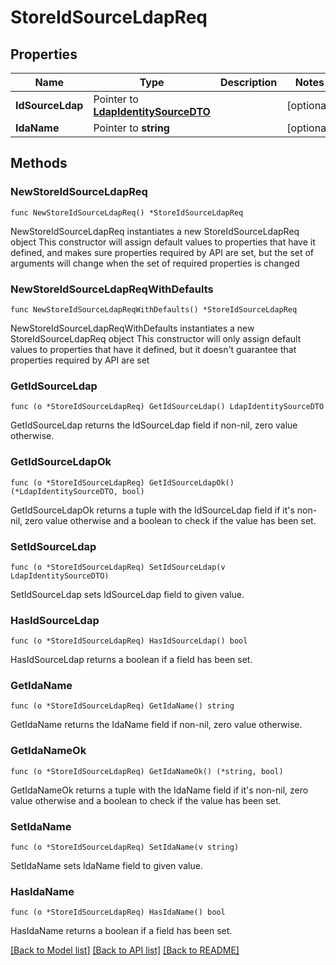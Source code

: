 # StoreIdSourceLdapReq

## Properties

Name | Type | Description | Notes
------------ | ------------- | ------------- | -------------
**IdSourceLdap** | Pointer to [**LdapIdentitySourceDTO**](LdapIdentitySourceDTO.md) |  | [optional] 
**IdaName** | Pointer to **string** |  | [optional] 

## Methods

### NewStoreIdSourceLdapReq

`func NewStoreIdSourceLdapReq() *StoreIdSourceLdapReq`

NewStoreIdSourceLdapReq instantiates a new StoreIdSourceLdapReq object
This constructor will assign default values to properties that have it defined,
and makes sure properties required by API are set, but the set of arguments
will change when the set of required properties is changed

### NewStoreIdSourceLdapReqWithDefaults

`func NewStoreIdSourceLdapReqWithDefaults() *StoreIdSourceLdapReq`

NewStoreIdSourceLdapReqWithDefaults instantiates a new StoreIdSourceLdapReq object
This constructor will only assign default values to properties that have it defined,
but it doesn't guarantee that properties required by API are set

### GetIdSourceLdap

`func (o *StoreIdSourceLdapReq) GetIdSourceLdap() LdapIdentitySourceDTO`

GetIdSourceLdap returns the IdSourceLdap field if non-nil, zero value otherwise.

### GetIdSourceLdapOk

`func (o *StoreIdSourceLdapReq) GetIdSourceLdapOk() (*LdapIdentitySourceDTO, bool)`

GetIdSourceLdapOk returns a tuple with the IdSourceLdap field if it's non-nil, zero value otherwise
and a boolean to check if the value has been set.

### SetIdSourceLdap

`func (o *StoreIdSourceLdapReq) SetIdSourceLdap(v LdapIdentitySourceDTO)`

SetIdSourceLdap sets IdSourceLdap field to given value.

### HasIdSourceLdap

`func (o *StoreIdSourceLdapReq) HasIdSourceLdap() bool`

HasIdSourceLdap returns a boolean if a field has been set.

### GetIdaName

`func (o *StoreIdSourceLdapReq) GetIdaName() string`

GetIdaName returns the IdaName field if non-nil, zero value otherwise.

### GetIdaNameOk

`func (o *StoreIdSourceLdapReq) GetIdaNameOk() (*string, bool)`

GetIdaNameOk returns a tuple with the IdaName field if it's non-nil, zero value otherwise
and a boolean to check if the value has been set.

### SetIdaName

`func (o *StoreIdSourceLdapReq) SetIdaName(v string)`

SetIdaName sets IdaName field to given value.

### HasIdaName

`func (o *StoreIdSourceLdapReq) HasIdaName() bool`

HasIdaName returns a boolean if a field has been set.


[[Back to Model list]](../README.md#documentation-for-models) [[Back to API list]](../README.md#documentation-for-api-endpoints) [[Back to README]](../README.md)


